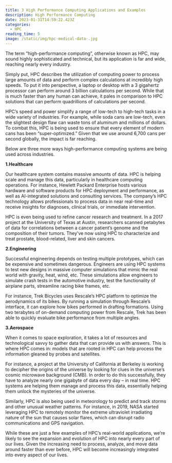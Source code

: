 ```yaml
---
title: 3 High Performance Computing Applications and Examples
description: High Performance Computing
date: 2023-01-31T14:59:22.423Z
categories:
  - HPC
reading_time: 5
image: /static/img/hpc-medical-data-.jpg
---
```

The term “high-performance computing”, otherwise known as HPC, may sound highly sophisticated and technical, but its application is far and wide, reaching nearly every industry. 

Simply put, HPC describes the utilization of computing power to process large amounts of data and perform complex calculations at incredibly high speeds. To put it into perspective, a laptop or desktop with a 3 gigahertz processor can perform around 3 billion calculations per second. While that is much faster than any human can achieve, it pales in comparison to HPC solutions that can perform quadrillions of calculations per second.

HPC’s speed and power simplify a range of low-tech to high-tech tasks in a wide variety of industries. For example, while soda cans are low-tech, even the slightest design flaw can waste tons of aluminum and millions of dollars. To combat this, HPC is being used to ensure that every element of modern cans has been “super-optimized.” Given that we use around 6,700 cans per second globally, the impact is far reaching. 

Below are three more ways high-performance computing systems are being used across industries.

 **1.Healthcare** 

Our healthcare system contains massive amounts of data. HPC is helping scale and manage this data, particularly in healthcare computing operations. For instance, Hewlett Packard Enterprise hosts various hardware and software products for HPC deployment and performance, as well as AI-integrated solutions and consulting services. The company’s HPC technology allows professionals to process data in near real-time and receive insights for diagnoses, clinical trials, or immediate intervention.

HPC is even being used to refine cancer research and treatment. In a 2017 project at the University of Texas at Austin, researchers scanned petabytes of data for correlations between a cancer patient’s genome and the composition of their tumors. They’ve now using HPC to characterize and treat prostate, blood-related, liver and skin cancers. 

 **2.Engineering** 

Successful engineering depends on testing multiple prototypes, which can be expensive and sometimes dangerous. Engineers are using HPC systems to test new designs in massive computer simulations that mimic the real world with gravity, heat, wind, etc. These simulations allow engineers to simulate crash tests in the automotive industry, test the functionality of airplane parts, streamline racing bike frames, etc. 

For instance, Trek Bicycles uses Rescale’s HPC platform to optimize the aerodynamics of its bikes. By running a simulation through Rescale’s interface, it can explore how bikes performed in drafting formations. Using two terabytes of on-demand computing power from Rescale, Trek has been able to quickly evaluate bike performance from multiple angles. 

 **3.Aerospace** 

When it comes to space exploration, it takes a lot of resources and technological savvy to gather data that can provide us with answers. This is where HPC comes in: models that are rooted in HPC can help process the information gleaned by probes and satellites. 

For instance, a project at the University of California at Berkeley is working to decipher the origins of the universe by looking for clues in the universe’s cosmic microwave background (CMB). In order to do this successfully, they have to analyze nearly one gigabyte of data every day – in real time. HPC systems are helping them manage and process this data, essentially helping them unlock the mysteries of the universe.

Similarly, HPC is also being used in meteorology to predict and track storms and other unusual weather patterns. For instance, in 2019, NASA started leveraging HPC to remotely monitor the extreme ultraviolet irradiating nature of the sun that causes solar flares, which can disrupt radio communications and GPS navigation. 

While these are just a few examples of HPC’s real-world applications, we’re likely to see the expansion and evolution of HPC into nearly every part of our lives. Given the increasing need to process, analyze, and move data around faster than ever before, HPC will become increasingly integrated into every aspect of our lives.